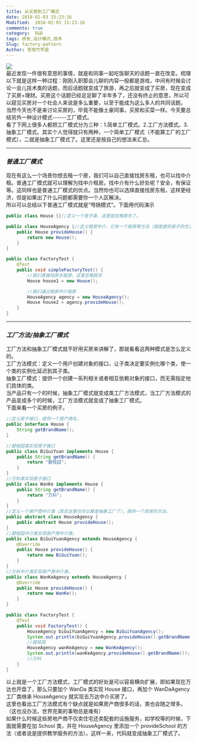 ```yaml
---
title: 从买房到工厂模式
date: 2018-02-03 15:23:16
Modified:  2018-02-03 15:23:16
comments: true
category:  R&D
tags: 研发,设计模式,技术
Slug: factory-pattern
Author: 苍南竹竿君
---
```

![](http://wx1.sinaimg.cn/mw690/ad108d28gy1fo3lzxi20ij20dw092dgt.jpg)  
最近发现一件很有意思的事情，就是和同事一起吃饭聊天的话题一直在改变。梳理以下就是这样一种过程：刚刚入职那会儿聊的内容一般都是游戏，中间有时候会讨论一会儿技术类的话题，而后话题就变成了旅游，再之后就变成了买房，现在变成了买房+理财。买房这个话题已经足足聊了半年多了，还没有终止的意思，所以可以窥见买房对一个社会人来说是多么重要，以至于能成为这么多人的共同话题。  
当然今天也不是来讨论买房的，毕竟不能像土豪同事，买房和买菜一样。今天要总结另外一种设计模式------工厂模式。  
看了下网上很多人都把工厂模式分为三种：1.简单工厂模式。2.工厂方法模式。3.抽象工厂模式。其实个人觉得就只有两种，一个简单工厂模式（不能算工厂的工厂模式），二就是抽象工厂模式了。这里还是按自己的想法来汇总。<!--more-->  

---
### *普通工厂模式*
现在有这么一个场景你想去租一个房，我们可以自己直接找房东租，也可以找中介租。普通工厂模式就可以理解为找中介租房。找中介有什么好处呢？安全，有保证等。这同样也是普通工厂模式的优点。当然你也可以选择直接找房东租，这样更经济，但是如果出了什么问题都需要你一个人区解决。  
所以可以总结以下普通工厂模式就是“甩锅模式”。下面用代码演示  
```java
public class House {}//定义一个房子类，这里就忽略房东了。

public class HouseAgency {//定义租房中介，它有一个租房等方法（就是提供房子的方法）
    public House provideHouse() {
        return new House();
    }
}

public class FactoryTest {
    @Test
    public void simpleFactoryTest() {
        //我们直接找房东租房，这里忽略房东
        House house1 = new House();

        //我们通过租房中介租房
        HouseAgency agency = new HouseAgency();
        House house2 = agency.provideHouse();
    }
}
```
---
### *工厂方法/抽象工厂模式*
工厂方法和抽象工厂模式就不好用买房来讲解了，那就看看这两种模式是怎么定义的。  
工厂方法模式：定义一个用户创建对象的接口，让子类决定要实例化哪个类，使一个类的实例化延迟到其子类。  
抽象工厂模式：提供一个创建一系列相关或者相互依赖对象的接口，而无需指定他们具体的类。  
当产品只有一个的时候，抽象工厂模式就变成类工厂方法模式，当工厂方法模式的产品变成多个的时候，工厂方法模式就变成了抽象工厂模式。  
下面来看一个买房的例子。  
```java
//定义房子接口，提供一个房产商名。
public interface House {
    String getBrandName();
}

//碧桂园类实现房子接口
public class BiGuiYuan implements House {
    public String getBrandName() {
        return "碧桂园";
    }
}
//万科类实现房子接口
public class WanKe implements House {
    public String getBrandName() {
        return "万科";
    }
}
//定义一个房产商中介类（其实这里也可以算是抽象工厂了），提供一个卖房的方法。
public abstract class HouseAgency {
    public abstract House provideHouse();
}
//碧桂园中介类实现房产商中介类。
public class BiGuiYuanAgency extends HouseAgency {
    @Override
    public House provideHouse() {
        return new BiGuiYuan();
    }
}
//万科中介类实现房产商中介类。
public class WanKeAgency extends HouseAgency {
    @Override
    public House provideHouse() {
        return new WanKe();
    }
}

public class FactoryTest {
    @Test
    public void FactoryTest() {
        HouseAgency biGuiYuanAgency = new BiGuiYuanAgency();
        System.out.println(biGuiYuanAgency.provideHouse().getBrandName());
        //碧桂园
        HouseAgency wanKeAgency = new WanKeAgency();
        System.out.println(wanKeAgency.provideHouse().getBrandName());
        //万科
    }
}
```
以上就是一个工厂方法模式，工厂模式的好处是可以容易横向扩展，即如果现在万达也开盘了，那么只要加个 WanDa 类实现 House 接口，再加个 WanDaAgency 工厂类继承 HouseAgency 就实现去万达中介买房了。  
这里也看出工厂方法模式有个缺点就是如果房产商很多的话，类也会随之增多。（这也没办法，世界完美的事物总是难有）  
如果什么时候这些房地产商不仅卖住宅还卖配套的设施服务，如学校等的时候，下面就需要在加 School 类，并在 HouseAgency 里添加一个 provideSchool 的方法（或者说是提供教学服务的方法）。这样一来，代码就变成抽象工厂模式了。